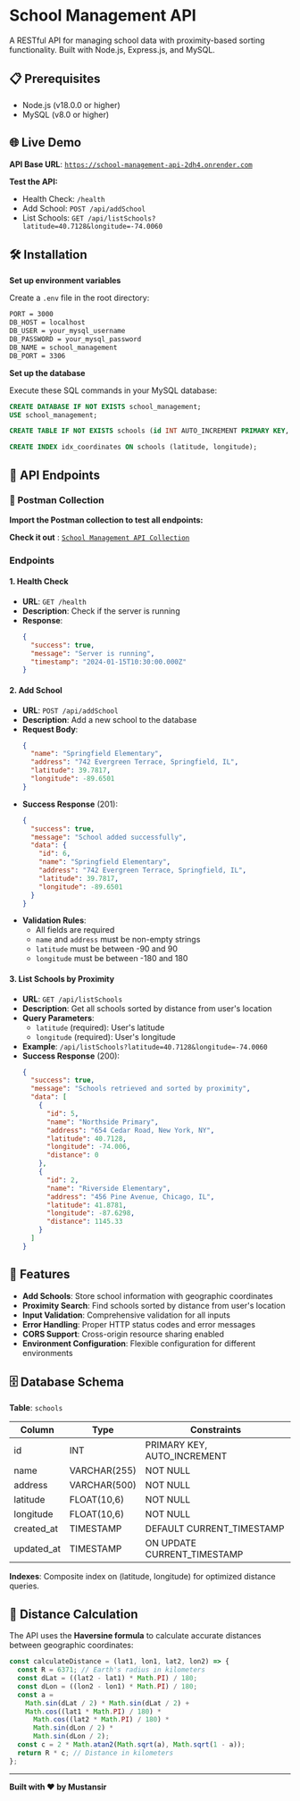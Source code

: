 # School Management API

A RESTful API for managing school data with proximity-based sorting functionality. Built with Node.js, Express.js, and MySQL.

## 📋 Prerequisites

- Node.js (v18.0.0 or higher)
- MySQL (v8.0 or higher)

## 🌐 Live Demo

**API Base URL**: [`https://school-management-api-2dh4.onrender.com`](https://school-management-api-2dh4.onrender.com)

**Test the API:**

- Health Check: `/health`
- Add School: `POST /api/addSchool`
- List Schools: `GET /api/listSchools?latitude=40.7128&longitude=-74.0060`

## 🛠️ Installation

**Set up environment variables**

Create a `.env` file in the root directory:

```bash
PORT = 3000
DB_HOST = localhost
DB_USER = your_mysql_username
DB_PASSWORD = your_mysql_password
DB_NAME = school_management
DB_PORT = 3306
```

**Set up the database**

Execute these SQL commands in your MySQL database:

```sql
CREATE DATABASE IF NOT EXISTS school_management;
USE school_management;

CREATE TABLE IF NOT EXISTS schools (id INT AUTO_INCREMENT PRIMARY KEY, name VARCHAR(255) NOT NULL, address VARCHAR(500) NOT NULL, latitude FLOAT(10, 6) NOT NULL, longitude FLOAT(10, 6) NOT NULL, created_at TIMESTAMP DEFAULT CURRENT_TIMESTAMP, updated_at TIMESTAMP DEFAULT CURRENT_TIMESTAMP ON UPDATE CURRENT_TIMESTAMP);

CREATE INDEX idx_coordinates ON schools (latitude, longitude);
```

## 🔗 API Endpoints

### 📮 Postman Collection

**Import the Postman collection to test all endpoints:**

**Check it out** : [`School Management API Collection`](https://documenter.getpostman.com/view/39785900/2sB3Hkpfi9)

### Endpoints

#### 1. Health Check

- **URL**: `GET /health`
- **Description**: Check if the server is running
- **Response**:
  ```json
  {
    "success": true,
    "message": "Server is running",
    "timestamp": "2024-01-15T10:30:00.000Z"
  }
  ```

#### 2. Add School

- **URL**: `POST /api/addSchool`
- **Description**: Add a new school to the database
- **Request Body**:
  ```json
  {
    "name": "Springfield Elementary",
    "address": "742 Evergreen Terrace, Springfield, IL",
    "latitude": 39.7817,
    "longitude": -89.6501
  }
  ```
- **Success Response** (201):
  ```json
  {
    "success": true,
    "message": "School added successfully",
    "data": {
      "id": 6,
      "name": "Springfield Elementary",
      "address": "742 Evergreen Terrace, Springfield, IL",
      "latitude": 39.7817,
      "longitude": -89.6501
    }
  }
  ```
- **Validation Rules**:
  - All fields are required
  - `name` and `address` must be non-empty strings
  - `latitude` must be between -90 and 90
  - `longitude` must be between -180 and 180

#### 3. List Schools by Proximity

- **URL**: `GET /api/listSchools`
- **Description**: Get all schools sorted by distance from user's location
- **Query Parameters**:
  - `latitude` (required): User's latitude
  - `longitude` (required): User's longitude
- **Example**: `/api/listSchools?latitude=40.7128&longitude=-74.0060`
- **Success Response** (200):
  ```json
  {
    "success": true,
    "message": "Schools retrieved and sorted by proximity",
    "data": [
      {
        "id": 5,
        "name": "Northside Primary",
        "address": "654 Cedar Road, New York, NY",
        "latitude": 40.7128,
        "longitude": -74.006,
        "distance": 0
      },
      {
        "id": 2,
        "name": "Riverside Elementary",
        "address": "456 Pine Avenue, Chicago, IL",
        "latitude": 41.8781,
        "longitude": -87.6298,
        "distance": 1145.33
      }
    ]
  }
  ```

## 🚀 Features

- **Add Schools**: Store school information with geographic coordinates
- **Proximity Search**: Find schools sorted by distance from user's location
- **Input Validation**: Comprehensive validation for all inputs
- **Error Handling**: Proper HTTP status codes and error messages
- **CORS Support**: Cross-origin resource sharing enabled
- **Environment Configuration**: Flexible configuration for different environments

## 🗄️ Database Schema

**Table**: `schools`

| Column     | Type         | Constraints                 |
| ---------- | ------------ | --------------------------- |
| id         | INT          | PRIMARY KEY, AUTO_INCREMENT |
| name       | VARCHAR(255) | NOT NULL                    |
| address    | VARCHAR(500) | NOT NULL                    |
| latitude   | FLOAT(10,6)  | NOT NULL                    |
| longitude  | FLOAT(10,6)  | NOT NULL                    |
| created_at | TIMESTAMP    | DEFAULT CURRENT_TIMESTAMP   |
| updated_at | TIMESTAMP    | ON UPDATE CURRENT_TIMESTAMP |

**Indexes**: Composite index on (latitude, longitude) for optimized distance queries.

## 📐 Distance Calculation

The API uses the **Haversine formula** to calculate accurate distances between geographic coordinates:

```javascript
const calculateDistance = (lat1, lon1, lat2, lon2) => {
  const R = 6371; // Earth's radius in kilometers
  const dLat = ((lat2 - lat1) * Math.PI) / 180;
  const dLon = ((lon2 - lon1) * Math.PI) / 180;
  const a =
    Math.sin(dLat / 2) * Math.sin(dLat / 2) +
    Math.cos((lat1 * Math.PI) / 180) *
      Math.cos((lat2 * Math.PI) / 180) *
      Math.sin(dLon / 2) *
      Math.sin(dLon / 2);
  const c = 2 * Math.atan2(Math.sqrt(a), Math.sqrt(1 - a));
  return R * c; // Distance in kilometers
};
```

---

**Built with ❤️ by Mustansir**

